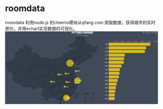 # roomdata
roomdata
利用node.js 的cheerio模块从qfang.com 爬取数据，获得城市的实时房价，并用echart实现数据的可视化。
![image](https://github.com/hc3001/roomdata/raw/master/roomdata/echarts/demo.PNG)
